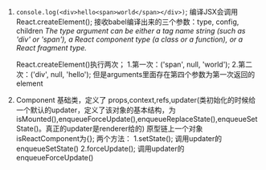  1. `console.log(<div>hello<span>world</span></div>)`;
    编译JSX会调用React.createElement();
    接收babel编译出来的三个参数：type, config, children
    *The type argument can be either a tag name string (such as 'div' or 'span'), a React component type (a class or a function), or a React fragment type.*

    React.createElement()执行两次；
    1.第一次：('span', null, 'world');
    2.第二次：('div', null, 'hello'); 但是arguments里面存在第四个参数为第一次返回的element
    
 2. Component
    基础类，定义了 props,context,refs,updater(类初始化的时候给一个默认的updater，定义了该对象的基本结构，为isMounted(),enqueueForceUpdate(),enqueueReplaceState(),enqueueSetState()。真正的updater是renderer给的)
    原型链上一个对象isReactComponent为{};
    两个方法：
        1.setState(); 调用updater的enqueueSetState()
        2.forceUpdate(); 调用updater的enqueueForceUpdate()
